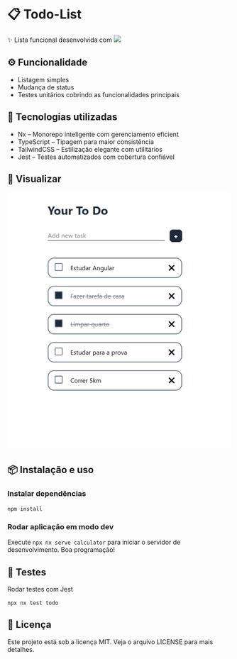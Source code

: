 # 📋 Todo-List

✨ Lista funcional desenvolvida com <a alt="Nx logo" href="https://nx.dev" target="_blank" rel="noreferrer"><img src="https://raw.githubusercontent.com/nrwl/nx/master/images/nx-logo.png" width="45"></a>

## ⚙️ Funcionalidade

- Listagem simples
- Mudança de status
- Testes unitários cobrindo as funcionalidades principais

## 🚀 Tecnologias utilizadas

- Nx – Monorepo inteligente com gerenciamento eficient
- TypeScript – Tipagem para maior consistência
- TailwindCSS – Estilização elegante com utilitários
- Jest – Testes automatizados com cobertura confiável

## 📸 Visualizar

![alt text](image.png)

## 📦 Instalação e uso

### Instalar dependências

```
npm install
```

### Rodar aplicação em modo dev

Execute `npx nx serve calculator` para iniciar o servidor de desenvolvimento. Boa programação!

## 🧪 Testes

Rodar testes com Jest

```
npx nx test todo
```

## 📄 Licença

Este projeto está sob a licença MIT. Veja o arquivo LICENSE para mais detalhes.
